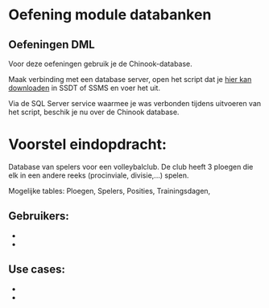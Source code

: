 # Oefening module databanken

## Oefeningen DML

Voor deze oefeningen gebruik je de Chinook-database.

Maak verbinding met een database server, open het script dat je [hier kan downloaden](https://raw.githubusercontent.com/lerocha/chinook-database/master/ChinookDatabase/DataSources/Chinook_SqlServer.sql) in SSDT of SSMS en voer het uit.

Via de SQL Server service waarmee je was verbonden tijdens uitvoeren van het script, beschik je nu over de Chinook database.

# Voorstel eindopdracht:

Database van spelers voor een volleybalclub. De club heeft 3 ploegen die elk in een andere reeks (procinviale, divisie,...) spelen.

Mogelijke tables: Ploegen, Spelers, Posities, Trainingsdagen, 

Gebruikers:
 - 
 - 
 - 

Use cases:
 - 
 - 
 - 